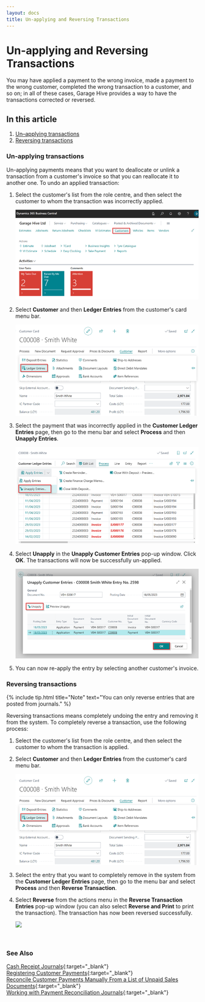 ```yaml
---
layout: docs
title: Un-applying and Reversing Transactions
---
```


# Un-applying and Reversing Transactions
You may have applied a payment to the wrong invoice, made a payment to the wrong customer, completed the wrong transaction to a customer, and so on; in all of these cases, Garage Hive provides a way to have the transactions corrected or reversed.

## In this article
1. [Un&#8211;applying transactions](#un-applying-transactions)
2. [Reversing transactions](#reversing-transactions)

### Un-applying transactions
Un-applying payments means that you want to deallocate or unlink a transaction from a customer's invoice so that you can reallocate it to another one. To undo an applied transaction:
1. Select the customer's list from the role centre, and then select the customer to whom the transaction was incorrectly applied.

   ![](media/garagehive-unapplying-and-reversing-transactions1.png)

2. Select **Customer** and then **Ledger Entries** from the customer's card menu bar.

   ![](media/garagehive-unapplying-and-reversing-transactions2.png)

3. Select the payment that was incorrectly applied in the **Customer Ledger Entries** page, then go to the menu bar and select **Process** and then **Unapply Entries**.

   ![](media/garagehive-unapplying-and-reversing-transactions3.png)

4. Select **Unapply** in the **Unapply Customer Entries** pop-up window. Click **OK**. The transactions will now be successfully un-applied.

   ![](media/garagehive-unapplying-and-reversing-transactions4.png)

5. You can now re-apply the entry by selecting another customer's invoice.

### Reversing transactions

{% include tip.html title="Note" text="You can only reverse entries that are posted from journals." %}

Reversing transactions means completely undoing the entry and removing it from the system. To completely reverse a transaction, use the following process:
1. Select the customer's list from the role centre, and then select the customer to whom the transaction is applied.
2. Select **Customer** and then **Ledger Entries** from the customer's card menu bar.

   ![](media/garagehive-unapplying-and-reversing-transactions5.png)

3. Select the entry that you want to completely remove in the system from the **Customer Ledger Entries** page, then go to the menu bar and select **Process** and then **Reverse Transaction**.
4. Select **Reverse** from the actions menu in the **Reverse Transaction Entries** pop-up window (you can also select **Reverse and Print** to print the transaction). The transaction has now been reversed successfully.

   ![](media/garagehive-unapplying-and-reversing-transactions3.gif)


<br>

### **See Also**

[Cash Receipt Journals](garagehive-finance-cash-receipt-journal.html){:target="_blank"} \
[Registering Customer Payments](garagehive-registering-customer-payments.html){:target="_blank"} \
[Reconcile Customer Payments Manually From a List of Unpaid Sales Documents](garagehive-finance-how-reconcile-customer-payments-list-unpaid-sales-documents.html){:target="_blank"} \
[Working with Payment Reconciliation Journals](garagehive-payment-reconciliation-journals.html){:target="_blank"}
